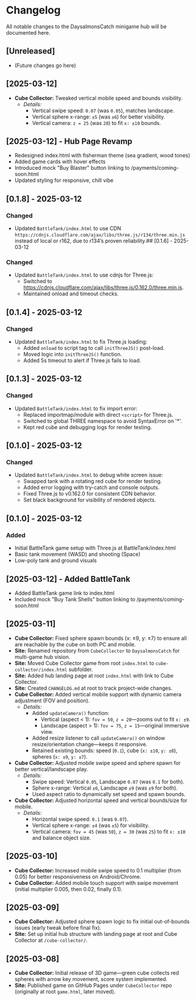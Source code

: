 # Changelog

All notable changes to the DaysalmonsCatch minigame hub will be documented here.

## [Unreleased]
- (Future changes go here)

## [2025-03-12]
- **Cube Collector:** Tweaked vertical mobile speed and bounds visibility.
  - *Details:*
    - Vertical swipe speed: `0.07` (was `0.05`), matches landscape.
    - Vertical sphere x-range: `±5` (was `±6`) for better visibility.
    - Vertical camera: `z = 25` (was `20`) to fit `x: ±10` bounds.
## [2025-03-12] - Hub Page Revamp
- Redesigned index.html with fisherman theme (sea gradient, wood tones)
- Added game cards with hover effects
- Introduced mock "Buy Blaster" button linking to /payments/coming-soon.html
- Updated styling for responsive, chill vibe
## [0.1.8] - 2025-03-12
### Changed
- Updated `BattleTank/index.html` to use CDN `https://cdnjs.cloudflare.com/ajax/libs/three.js/r134/three.min.js` instead of local or r162, due to r134’s proven reliability.## [0.1.6] - 2025-03-12
### Changed
- Updated `BattleTank/index.html` to use cdnjs for Three.js:
  - Switched to https://cdnjs.cloudflare.com/ajax/libs/three.js/0.162.0/three.min.js.
  - Maintained onload and timeout checks.
## [0.1.4] - 2025-03-12
### Changed
- Updated `BattleTank/index.html` to fix Three.js loading:
  - Added `onload` to script tag to call `initThreeJS()` post-load.
  - Moved logic into `initThreeJS()` function.
  - Added 5s timeout to alert if Three.js fails to load.

## [0.1.3] - 2025-03-12
### Changed
- Updated `BattleTank/index.html` to fix import error:
  - Replaced importmap/module with direct `<script>` for Three.js.
  - Switched to global THREE namespace to avoid SyntaxError on '*'.
  - Kept red cube and debugging logs for render testing.
## [0.1.0] - 2025-03-12
### Changed
- Updated `BattleTank/index.html` to debug white screen issue:
  - Swapped tank with a rotating red cube for render testing.
  - Added error logging with try-catch and console outputs.
  - Fixed Three.js to v0.162.0 for consistent CDN behavior.
  - Set black background for visibility of rendered objects.

## [0.1.0] - 2025-03-12
### Added
- Initial BattleTank game setup with Three.js at BattleTank/index.html
- Basic tank movement (WASD) and shooting (Space)
- Low-poly tank and ground visuals
 ## [2025-03-12] - Added BattleTank
- Added BattleTank game link to index.html
- Included mock "Buy Tank Shells" button linking to /payments/coming-soon.html

## [2025-03-11]
- **Cube Collector:** Fixed sphere spawn bounds (x: ±9, y: ±7) to ensure all are reachable by the cube on both PC and mobile.
- **Site:** Renamed repository from `CubeCollector` to `DaysalmonsCatch` for multi-game hub vision.
- **Site:** Moved Cube Collector game from root `index.html` to `cube-collector/index.html` subfolder.
- **Site:** Added hub landing page at root `index.html` with link to Cube Collector.
- **Site:** Created `CHANGELOG.md` at root to track project-wide changes.
- **Cube Collector:** Added vertical mobile support with dynamic camera adjustment (FOV and position).
  - *Details:* 
    - Added `updateCamera()` function:
      - Vertical (aspect < 1): `fov = 50`, `z = 20`—zooms out to fit `x: ±9`.
      - Landscape (aspect > 1): `fov = 75`, `z = 15`—original immersive view.
    - Added resize listener to call `updateCamera()` on window resize/orientation change—keeps it responsive.
    - Retained existing bounds: speed (`0.1`), cube (`x: ±10`, `y: ±8`), spheres (`x: ±9`, `y: ±7`).
- **Cube Collector:** Adjusted mobile swipe speed and sphere spawn for better vertical/landscape play.
  - *Details:*
    - Swipe speed: Vertical `0.05`, Landscape `0.07` (was `0.1` for both).
    - Sphere x-range: Vertical `±6`, Landscape `±9` (was `±9` for both).
    - Used aspect ratio to dynamically set speed and spawn bounds.
- **Cube Collector:** Adjusted horizontal speed and vertical bounds/size for mobile.
  - *Details:*
    - Horizontal swipe speed: `0.1` (was `0.07`).
    - Vertical sphere x-range: `±4` (was `±5`) for visibility.
    - Vertical camera: `fov = 45` (was `50`), `z = 30` (was `25`) to fit `x: ±10` and balance object size.
## [2025-03-10]
- **Cube Collector:** Increased mobile swipe speed to 0.1 multiplier (from 0.05) for better responsiveness on Android/Chrome.
- **Cube Collector:** Added mobile touch support with swipe movement (initial multiplier 0.005, then 0.02, finally 0.1).

## [2025-03-09]
- **Cube Collector:** Adjusted sphere spawn logic to fix initial out-of-bounds issues (early tweak before final fix).
- **Site:** Set up initial hub structure with landing page at root and Cube Collector at `/cube-collector/`.

## [2025-03-08]
- **Cube Collector:** Initial release of 3D game—green cube collects red spheres with arrow key movement, score system implemented.
- **Site:** Published game on GitHub Pages under `CubeCollector` repo (originally at root `game.html`, later moved).
